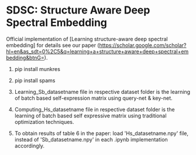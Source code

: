 # SDSC: Structure Aware Deep Spectral Embedding

Official implementation of [Learning structure-aware deep spectral embedding] for details see our paper (https://scholar.google.com/scholar?hl=en&as_sdt=0%2C5&q=learning+a+structure+aware+deep+spectral+embedding&btnG=).
1. pip  install munkres
2. pip install spams

3. Learning_Sb_datasetname file in respective dataset folder is the learning of batch based self-expression matrix using query-net & key-net. 
4. Computing_Hs_datasetname file in respective dataset folder is the learning of batch based self expressive matrix using traditional optimization techniques. 
5. To obtain results of table 6 in the paper:
    load 'Hs_datasetname.npy' file, instead of 'Sb_datasetname.npy' in each .ipynb implementation accordingly. 
